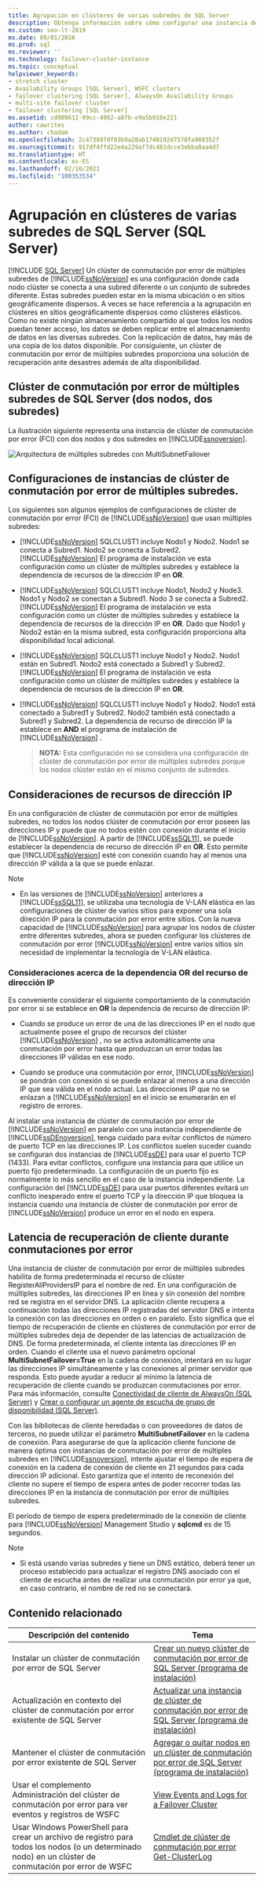 ```yaml
---
title: Agrupación en clústeres de varias subredes de SQL Server
description: Obtenga información sobre cómo configurar una instancia de clúster de conmutación por error de SQL Server en un entorno de varias subredes, que proporciona recuperación ante desastres además de alta disponibilidad.
ms.custom: seo-lt-2019
ms.date: 09/01/2016
ms.prod: sql
ms.reviewer: ''
ms.technology: failover-cluster-instance
ms.topic: conceptual
helpviewer_keywords:
- stretch cluster
- Availability Groups [SQL Server], WSFC clusters
- failover clustering [SQL Server], AlwaysOn Availability Groups
- multi-site failover cluster
- failover clustering [SQL Server]
ms.assetid: cd909612-99cc-4962-a8fb-e9a5b918e221
author: cawrites
ms.author: chadam
ms.openlocfilehash: 2c473897df03b9a28ab1740192d7578fa988352f
ms.sourcegitcommit: 917df4ffd22e4a229af7dc481dcce3ebba0aa4d7
ms.translationtype: HT
ms.contentlocale: es-ES
ms.lasthandoff: 02/10/2021
ms.locfileid: "100353534"
---
```

# <a name="sql-server-multi-subnet-clustering-sql-server"></a>Agrupación en clústeres de varias subredes de SQL Server (SQL Server)
[!INCLUDE [SQL Server](../../../includes/applies-to-version/sqlserver.md)]
  Un clúster de conmutación por error de múltiples subredes de [!INCLUDE[ssNoVersion](../../../includes/ssnoversion-md.md)] es una configuración donde cada nodo clúster se conecta a una subred diferente o un conjunto de subredes diferente. Estas subredes pueden estar en la misma ubicación o en sitios geográficamente dispersos. A veces se hace referencia a la agrupación en clústeres en sitios geográficamente dispersos como clústeres elásticos. Como no existe ningún almacenamiento compartido al que todos los nodos puedan tener acceso, los datos se deben replicar entre el almacenamiento de datos en las diversas subredes. Con la replicación de datos, hay más de una copia de los datos disponible. Por consiguiente, un clúster de conmutación por error de múltiples subredes proporciona una solución de recuperación ante desastres además de alta disponibilidad.  
  
   
##  <a name="sql-server-multi-subnet-failover-cluster-two-nodes-two-subnets"></a><a name="VisualElement"></a> Clúster de conmutación por error de múltiples subredes de SQL Server (dos nodos, dos subredes)  
 La ilustración siguiente representa una instancia de clúster de conmutación por error (FCI) con dos nodos y dos subredes en [!INCLUDE[ssnoversion](../../../includes/ssnoversion-md.md)].  
  
 ![Arquitectura de múltiples subredes con MultiSubnetFailover](../../../sql-server/failover-clusters/windows/media/multi-subnet-architecture-withmultisubnetfailoverparam.png "Arquitectura de múltiples subredes con MultiSubnetFailover")  
  
  
##  <a name="multi-subnet-failover-cluster-instance-configurations"></a><a name="Configurations"></a> Configuraciones de instancias de clúster de conmutación por error de múltiples subredes.  
 Los siguientes son algunos ejemplos de configuraciones de clúster de conmutación por error (FCI) de [!INCLUDE[ssNoVersion](../../../includes/ssnoversion-md.md)] que usan múltiples subredes:  
  
-   [!INCLUDE[ssNoVersion](../../../includes/ssnoversion-md.md)] SQLCLUST1 incluye Nodo1 y Nodo2. Nodo1 se conecta a Subred1. Nodo2 se conecta a Subred2. [!INCLUDE[ssNoVersion](../../../includes/ssnoversion-md.md)] El programa de instalación ve esta configuración como un clúster de múltiples subredes y establece la dependencia de recursos de la dirección IP en **OR**.  
  
-   [!INCLUDE[ssNoVersion](../../../includes/ssnoversion-md.md)] SQLCLUST1 incluye Nodo1, Nodo2 y Node3. Nodo1 y Nodo2 se conectan a Subred1. Nodo 3 se conecta a Subred2. [!INCLUDE[ssNoVersion](../../../includes/ssnoversion-md.md)] El programa de instalación ve esta configuración como un clúster de múltiples subredes y establece la dependencia de recursos de la dirección IP en **OR**. Dado que Nodo1 y Nodo2 están en la misma subred, esta configuración proporciona alta disponibilidad local adicional.  
  
-   [!INCLUDE[ssNoVersion](../../../includes/ssnoversion-md.md)] SQLCLUST1 incluye Nodo1 y Nodo2. Nodo1 están en Subred1. Nodo2 está conectado a Subred1 y Subred2. [!INCLUDE[ssNoVersion](../../../includes/ssnoversion-md.md)] El programa de instalación ve esta configuración como un clúster de múltiples subredes y establece la dependencia de recursos de la dirección IP en **OR**.  
  
-   [!INCLUDE[ssNoVersion](../../../includes/ssnoversion-md.md)] SQLCLUST1 incluye Nodo1 y Nodo2. Nodo1 está conectado a Subred1 y Subred2. Nodo2 también está conectado a Subred1 y Subred2. La dependencia de recurso de dirección IP la establece en **AND** el programa de instalación de [!INCLUDE[ssNoVersion](../../../includes/ssnoversion-md.md)] .  
  
    > **NOTA:** Esta configuración no se considera una configuración de clúster de conmutación por error de múltiples subredes porque los nodos clúster están en el mismo conjunto de subredes.  
  
##  <a name="ip-address-resource-considerations"></a><a name="ComponentsAndConcepts"></a> Consideraciones de recursos de dirección IP  
 En una configuración de clúster de conmutación por error de múltiples subredes, no todos los nodos clúster de conmutación por error poseen las direcciones IP y puede que no todos estén con conexión durante el inicio de [!INCLUDE[ssNoVersion](../../../includes/ssnoversion-md.md)]. A partir de [!INCLUDE[ssSQL11](../../../includes/sssql11-md.md)], se puede establecer la dependencia de recurso de dirección IP en **OR**. Esto permite que [!INCLUDE[ssNoVersion](../../../includes/ssnoversion-md.md)] esté con conexión cuando hay al menos una dirección IP válida a la que se puede enlazar.  
  
  > [!NOTE] 
  > - En las versiones de [!INCLUDE[ssNoVersion](../../../includes/ssnoversion-md.md)] anteriores a [!INCLUDE[ssSQL11](../../../includes/sssql11-md.md)], se utilizaba una tecnología de V-LAN elástica en las configuraciones de clúster de varios sitios para exponer una sola dirección IP para la conmutación por error entre sitios. Con la nueva capacidad de [!INCLUDE[ssNoVersion](../../../includes/ssnoversion-md.md)] para agrupar los nodos de clúster entre diferentes subredes, ahora se pueden configurar los clústeres de conmutación por error [!INCLUDE[ssNoVersion](../../../includes/ssnoversion-md.md)] entre varios sitios sin necesidad de implementar la tecnología de V-LAN elástica.  

  
### <a name="ip-address-resource-or-dependency-considerations"></a>Consideraciones acerca de la dependencia OR del recurso de dirección IP  
 Es conveniente considerar el siguiente comportamiento de la conmutación por error si se establece en **OR** la dependencia de recurso de dirección IP:  
  
-   Cuando se produce un error de una de las direcciones IP en el nodo que actualmente posee el grupo de recursos del clúster [!INCLUDE[ssNoVersion](../../../includes/ssnoversion-md.md)] , no se activa automáticamente una conmutación por error hasta que produzcan un error todas las direcciones IP válidas en ese nodo.  
  
-   Cuando se produce una conmutación por error, [!INCLUDE[ssNoVersion](../../../includes/ssnoversion-md.md)] se pondrán con conexión si se puede enlazar al menos a una dirección IP que sea válida en el nodo actual. Las direcciones IP que no se enlazan a [!INCLUDE[ssNoVersion](../../../includes/ssnoversion-md.md)] en el inicio se enumerarán en el registro de errores.  
  
   
 Al instalar una instancia de clúster de conmutación por error de [!INCLUDE[ssNoVersion](../../../includes/ssnoversion-md.md)] en paralelo con una instancia independiente de [!INCLUDE[ssDEnoversion](../../../includes/ssdenoversion-md.md)], tenga cuidado para evitar conflictos de número de puerto TCP en las direcciones IP. Los conflictos suelen suceder cuando se configuran dos instancias de [!INCLUDE[ssDE](../../../includes/ssde-md.md)] para usar el puerto TCP (1433). Para evitar conflictos, configure una instancia para que utilice un puerto fijo predeterminado. La configuración de un puerto fijo es normalmente lo más sencillo en el caso de la instancia independiente. La configuración del [!INCLUDE[ssDE](../../../includes/ssde-md.md)] para usar puertos diferentes evitará un conflicto inesperado entre el puerto TCP y la dirección IP que bloquea la instancia cuando una instancia de clúster de conmutación por error de [!INCLUDE[ssNoVersion](../../../includes/ssnoversion-md.md)] produce un error en el nodo en espera.  
  
##  <a name="client-recovery-latency-during-failover"></a><a name="DNS"></a> Latencia de recuperación de cliente durante conmutaciones por error  
 Una instancia de clúster de conmutación por error de múltiples subredes habilita de forma predeterminada el recurso de clúster RegisterAllProvidersIP para el nombre de red. En una configuración de múltiples subredes, las direcciones IP en línea y sin conexión del nombre red se registra en el servidor DNS. La aplicación cliente recupera a continuación todas las direcciones IP registradas del servidor DNS e intenta la conexión con las direcciones en orden o en paralelo. Esto significa que el tiempo de recuperación de cliente en clústeres de conmutación por error de múltiples subredes deja de depender de las latencias de actualización de DNS. De forma predeterminada, el cliente intenta las direcciones IP en orden. Cuando el cliente usa el nuevo parámetro opcional **MultiSubnetFailover=True** en la cadena de conexión, intentará en su lugar las direcciones IP simultáneamente y las conexiones al primer servidor que responda. Esto puede ayudar a reducir al mínimo la latencia de recuperación de cliente cuando se produzcan conmutaciones por error. Para más información, consulte [Conectividad de cliente de AlwaysOn (SQL Server)](../../../database-engine/availability-groups/windows/always-on-client-connectivity-sql-server.md) y [Crear o configurar un agente de escucha de grupo de disponibilidad (SQL Server)](../../../database-engine/availability-groups/windows/create-or-configure-an-availability-group-listener-sql-server.md).  
  
 Con las bibliotecas de cliente heredadas o con proveedores de datos de terceros, no puede utilizar el parámetro **MultiSubnetFailover** en la cadena de conexión. Para asegurarse de que la aplicación cliente funcione de manera óptima con instancias de conmutación por error de múltiples subredes en [!INCLUDE[ssnoversion](../../../includes/ssnoversion-md.md)], intente ajustar el tiempo de espera de conexión en la cadena de conexión de cliente en 21 segundos para cada dirección IP adicional. Esto garantiza que el intento de reconexión del cliente no supere el tiempo de espera antes de poder recorrer todas las direcciones IP en la instancia de conmutación por error de múltiples subredes.  
  
 El período de tiempo de espera predeterminado de la conexión de cliente para [!INCLUDE[ssNoVersion](../../../includes/ssnoversion-md.md)] Management Studio y **sqlcmd** es de 15 segundos.  
 
 > [!NOTE]
 > - Si está usando varias subredes y tiene un DNS estático, deberá tener un proceso establecido para actualizar el registro DNS asociado con el cliente de escucha antes de realizar una conmutación por error ya que, en caso contrario, el nombre de red no se conectará.
  
   
##  <a name="related-content"></a><a name="RelatedContent"></a> Contenido relacionado  
  
|Descripción del contenido|Tema|  
|-------------------------|-----------|  
|Instalar un clúster de conmutación por error de SQL Server|[Crear un nuevo clúster de conmutación por error de SQL Server (programa de instalación)](../../../sql-server/failover-clusters/install/create-a-new-sql-server-failover-cluster-setup.md)|  
|Actualización en contexto del clúster de conmutación por error existente de SQL Server|[Actualizar una instancia de clúster de conmutación por error de SQL Server &#40;programa de instalación&#41;](./upgrade-a-sql-server-failover-cluster-instance.md)|  
|Mantener el clúster de conmutación por error existente de SQL Server|[Agregar o quitar nodos en un clúster de conmutación por error de SQL Server &#40;programa de instalación&#41;](../../../sql-server/failover-clusters/install/add-or-remove-nodes-in-a-sql-server-failover-cluster-setup.md)|  
|Usar el complemento Administración del clúster de conmutación por error para ver eventos y registros de WSFC|[View Events and Logs for a Failover Cluster](https://technet.microsoft.com/library/cc772342\(WS.10\).aspx)|  
|Usar Windows PowerShell para crear un archivo de registro para todos los nodos (o un determinado nodo) en un clúster de conmutación por error de WSFC|[Cmdlet de clúster de conmutación por error Get-ClusterLog](/previous-versions/windows/it-pro/windows-server-2008-R2-and-2008/ee461045(v=technet.10))|  
  

  
